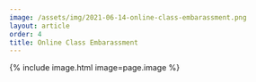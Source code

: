 ```yaml
---
image: /assets/img/2021-06-14-online-class-embarassment.png
layout: article
order: 4
title: Online Class Embarassment
---
```


{% include image.html image=page.image %}
